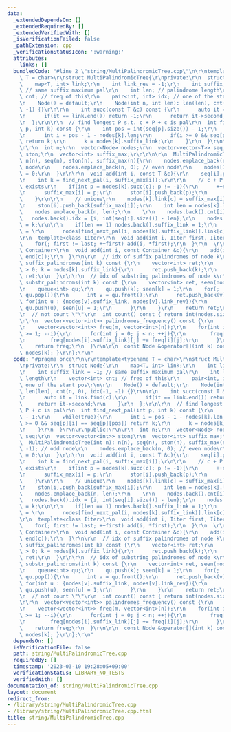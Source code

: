 ```yaml
---
data:
  _extendedDependsOn: []
  _extendedRequiredBy: []
  _extendedVerifiedWith: []
  _isVerificationFailed: false
  _pathExtension: cpp
  _verificationStatusIcon: ':warning:'
  attributes:
    links: []
  bundledCode: "#line 2 \"string/MultiPalindromicTree.cpp\"\n\r\ntemplate<typename\
    \ T = char>\r\nstruct MultiPalindromicTree{\r\nprivate:\r\n  struct Node{\r\n\
    \    map<T, int> link;\r\n    int link_rev = -1;\r\n    int suffix_link = -1;\
    \ // same suffix maximum pal\r\n    int len; // palindrome length\r\n    vector<int>\
    \ cnt; // freq of this\r\n    pair<int, int> idx; // one of the start pos\r\n\r\
    \n    Node() = default;\r\n    Node(int n, int len): len(len), cnt(n, 0), idx(-1,\
    \ -1) {}\r\n\r\n    int succ(const T &c) const {\r\n      auto it = link.find(c);\r\
    \n      if(it == link.end()) return -1;\r\n      return it->second;\r\n    }\r\
    \n  };\r\n\r\n  // find longest P s.t. c + P + c is pal\r\n  int find_next_pal(int\
    \ p, int k) const {\r\n    int pos = int(seq[p].size()) - 1;\r\n    while(true){\r\
    \n      int i = pos - 1 - nodes[k].len;\r\n      if(i >= 0 && seq[p][i] == seq[p][pos])\
    \ return k;\r\n      k = nodes[k].suffix_link;\r\n    }\r\n  }\r\n\r\npublic:\r\
    \n\r\n  int n;\r\n  vector<Node> nodes;\r\n  vector<vector<T>> seq;\r\n  vector<vector<int>>\
    \ ston;\r\n  vector<int> suffix_max;\r\n\r\n\r\n  MultiPalindromicTree(int n):\
    \ n(n), seq(n), ston(n), suffix_max(n){\r\n    nodes.emplace_back(n, -1); // odd\
    \ node\r\n    nodes.emplace_back(n, 0); // even node\r\n    nodes[1].suffix_link\
    \ = 0;\r\n  }\r\n\r\n  void add(int i, const T &c){\r\n    seq[i].push_back(c);\r\
    \n    int k = find_next_pal(i, suffix_max[i]);\r\n\r\n    // c + P + c is already\
    \ exists\r\n    if(int p = nodes[k].succ(c); p != -1){\r\n      ++nodes[p].cnt[i];\r\
    \n      suffix_max[i] = p;\r\n      ston[i].push_back(p);\r\n      return;\r\n\
    \    }\r\n\r\n    // unique\r\n    nodes[k].link[c] = suffix_max[i] = int(nodes.size());\r\
    \n    ston[i].push_back(suffix_max[i]);\r\n    int len = nodes[k].len + 2;\r\n\
    \    nodes.emplace_back(n, len);\r\n    \r\n    nodes.back().cnt[i] = 1;\r\n \
    \   nodes.back().idx = {i, int(seq[i].size()) - len};\r\n    nodes.back().link_rev\
    \ = k;\r\n\r\n    if(len == 1) nodes.back().suffix_link = 1;\r\n    else nodes.back().suffix_link\
    \ = \r\n      nodes[find_next_pal(i, nodes[k].suffix_link)].link[c];\r\n  }\r\n\
    \r\n  template<class Iiter>\r\n  void add(int i, Iiter first, Iiter last){\r\n\
    \    for(; first != last; ++first) add(i, *first);\r\n  }\r\n  \r\n  template<class\
    \ Container>\r\n  void add(int i, const Container &c){\r\n    add(i, begin(c),\
    \ end(c));\r\n  }\r\n\r\n  // idx of suffix palindromes of node k\r\n  vector<int>\
    \ suffix_palindromes(int k) const {\r\n    vector<int> ret;\r\n    for(; nodes[k].len\
    \ > 0; k = nodes[k].suffix_link){\r\n      ret.push_back(k);\r\n    }\r\n    return\
    \ ret;\r\n  }\r\n\r\n  // idx of substring palindromes of node k\r\n  vector<int>\
    \ substr_palindroms(int k) const {\r\n    vector<int> ret, seen(nodes.size());\r\
    \n    queue<int> qu;\r\n    qu.push(k); seen[k] = 1;\r\n    for(; !qu.empty();\
    \ qu.pop()){\r\n      int v = qu.front();\r\n      ret.push_back(v);\r\n     \
    \ for(int u : {nodes[v].suffix_link, nodes[v].link_rev}){\r\n        if(!seen[u])\
    \ qu.push(u), seen[u] = 1;\r\n      }\r\n    }\r\n    return ret;\r\n  }\r\n\r\
    \n  // not count \"\"\r\n  int count() const { return int(nodes.size()) - 2; }\r\
    \n\r\n  vector<vector<int>> palindromes_frequency() const {\r\n    int m = int(nodes.size());\r\
    \n    vector<vector<int>> freq(m, vector<int>(n));\r\n    for(int i = m - 1; i\
    \ >= 1; --i){\r\n      for(int j = 0; j < n; ++j){\r\n        freq[i][j] += nodes[i].cnt[j];\r\
    \n        freq[nodes[i].suffix_link][j] += freq[i][j];\r\n      }\r\n    }\r\n\
    \    return freq;\r\n  }\r\n\r\n  const Node &operator[](int k) const { return\
    \ nodes[k]; }\r\n};\r\n"
  code: "#pragma once\r\n\r\ntemplate<typename T = char>\r\nstruct MultiPalindromicTree{\r\
    \nprivate:\r\n  struct Node{\r\n    map<T, int> link;\r\n    int link_rev = -1;\r\
    \n    int suffix_link = -1; // same suffix maximum pal\r\n    int len; // palindrome\
    \ length\r\n    vector<int> cnt; // freq of this\r\n    pair<int, int> idx; //\
    \ one of the start pos\r\n\r\n    Node() = default;\r\n    Node(int n, int len):\
    \ len(len), cnt(n, 0), idx(-1, -1) {}\r\n\r\n    int succ(const T &c) const {\r\
    \n      auto it = link.find(c);\r\n      if(it == link.end()) return -1;\r\n \
    \     return it->second;\r\n    }\r\n  };\r\n\r\n  // find longest P s.t. c +\
    \ P + c is pal\r\n  int find_next_pal(int p, int k) const {\r\n    int pos = int(seq[p].size())\
    \ - 1;\r\n    while(true){\r\n      int i = pos - 1 - nodes[k].len;\r\n      if(i\
    \ >= 0 && seq[p][i] == seq[p][pos]) return k;\r\n      k = nodes[k].suffix_link;\r\
    \n    }\r\n  }\r\n\r\npublic:\r\n\r\n  int n;\r\n  vector<Node> nodes;\r\n  vector<vector<T>>\
    \ seq;\r\n  vector<vector<int>> ston;\r\n  vector<int> suffix_max;\r\n\r\n\r\n\
    \  MultiPalindromicTree(int n): n(n), seq(n), ston(n), suffix_max(n){\r\n    nodes.emplace_back(n,\
    \ -1); // odd node\r\n    nodes.emplace_back(n, 0); // even node\r\n    nodes[1].suffix_link\
    \ = 0;\r\n  }\r\n\r\n  void add(int i, const T &c){\r\n    seq[i].push_back(c);\r\
    \n    int k = find_next_pal(i, suffix_max[i]);\r\n\r\n    // c + P + c is already\
    \ exists\r\n    if(int p = nodes[k].succ(c); p != -1){\r\n      ++nodes[p].cnt[i];\r\
    \n      suffix_max[i] = p;\r\n      ston[i].push_back(p);\r\n      return;\r\n\
    \    }\r\n\r\n    // unique\r\n    nodes[k].link[c] = suffix_max[i] = int(nodes.size());\r\
    \n    ston[i].push_back(suffix_max[i]);\r\n    int len = nodes[k].len + 2;\r\n\
    \    nodes.emplace_back(n, len);\r\n    \r\n    nodes.back().cnt[i] = 1;\r\n \
    \   nodes.back().idx = {i, int(seq[i].size()) - len};\r\n    nodes.back().link_rev\
    \ = k;\r\n\r\n    if(len == 1) nodes.back().suffix_link = 1;\r\n    else nodes.back().suffix_link\
    \ = \r\n      nodes[find_next_pal(i, nodes[k].suffix_link)].link[c];\r\n  }\r\n\
    \r\n  template<class Iiter>\r\n  void add(int i, Iiter first, Iiter last){\r\n\
    \    for(; first != last; ++first) add(i, *first);\r\n  }\r\n  \r\n  template<class\
    \ Container>\r\n  void add(int i, const Container &c){\r\n    add(i, begin(c),\
    \ end(c));\r\n  }\r\n\r\n  // idx of suffix palindromes of node k\r\n  vector<int>\
    \ suffix_palindromes(int k) const {\r\n    vector<int> ret;\r\n    for(; nodes[k].len\
    \ > 0; k = nodes[k].suffix_link){\r\n      ret.push_back(k);\r\n    }\r\n    return\
    \ ret;\r\n  }\r\n\r\n  // idx of substring palindromes of node k\r\n  vector<int>\
    \ substr_palindroms(int k) const {\r\n    vector<int> ret, seen(nodes.size());\r\
    \n    queue<int> qu;\r\n    qu.push(k); seen[k] = 1;\r\n    for(; !qu.empty();\
    \ qu.pop()){\r\n      int v = qu.front();\r\n      ret.push_back(v);\r\n     \
    \ for(int u : {nodes[v].suffix_link, nodes[v].link_rev}){\r\n        if(!seen[u])\
    \ qu.push(u), seen[u] = 1;\r\n      }\r\n    }\r\n    return ret;\r\n  }\r\n\r\
    \n  // not count \"\"\r\n  int count() const { return int(nodes.size()) - 2; }\r\
    \n\r\n  vector<vector<int>> palindromes_frequency() const {\r\n    int m = int(nodes.size());\r\
    \n    vector<vector<int>> freq(m, vector<int>(n));\r\n    for(int i = m - 1; i\
    \ >= 1; --i){\r\n      for(int j = 0; j < n; ++j){\r\n        freq[i][j] += nodes[i].cnt[j];\r\
    \n        freq[nodes[i].suffix_link][j] += freq[i][j];\r\n      }\r\n    }\r\n\
    \    return freq;\r\n  }\r\n\r\n  const Node &operator[](int k) const { return\
    \ nodes[k]; }\r\n};\r\n"
  dependsOn: []
  isVerificationFile: false
  path: string/MultiPalindromicTree.cpp
  requiredBy: []
  timestamp: '2023-03-10 19:28:05+09:00'
  verificationStatus: LIBRARY_NO_TESTS
  verifiedWith: []
documentation_of: string/MultiPalindromicTree.cpp
layout: document
redirect_from:
- /library/string/MultiPalindromicTree.cpp
- /library/string/MultiPalindromicTree.cpp.html
title: string/MultiPalindromicTree.cpp
---
```


